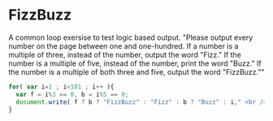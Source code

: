 <h1>FizzBuzz</h1>
<p>A common loop exersise to test logic based output. "Please output every number on the page between one and 
one-hundred. If a number is a multiple of three, instead of the number, output the word "Fizz." If the number 
is a multiple of five, instead of the number, print the word "Buzz." If the number is a multiple of both three 
and five, output the word "FizzBuzz.""</p>

``` JavaScript
for( var i=1 ; i<101 ; i++ ){
  var f = i%3 == 0, b = i%5 == 0;
  document.write( f ? b ? "FizzBuzz" : "Fizz" : b ? "Buzz" : i," <br />");
}
```
